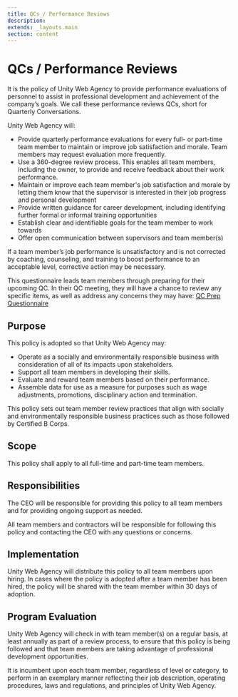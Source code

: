 ```yaml
---
title: QCs / Performance Reviews
description:
extends: _layouts.main
section: content
---
```


# QCs / Performance Reviews

It is the policy of Unity Web Agency to provide performance evaluations of personnel to assist in professional development and achievement of the company’s goals. We call these performance reviews QCs, short for Quarterly Conversations.

Unity Web Agency will:

- Provide quarterly performance evaluations for every full- or part-time team member to maintain or improve job satisfaction and morale. Team members may request evaluation more frequently.
- Use a 360-degree review process. This enables all team members, including the owner, to provide and receive feedback about their work performance.
- Maintain or improve each team member's job satisfaction and morale by letting them know that the supervisor is interested in their job progress and personal development
- Provide written guidance for career development, including identifying further formal or informal training opportunities
- Establish clear and identifiable goals for the team member to work towards
- Offer open communication between supervisors and team member(s)

If a team member’s job performance is unsatisfactory and is not corrected by coaching, counseling, and training to boost performance to an acceptable level, corrective action may be necessary.

This questionnaire leads team members through preparing for their upcoming QC. In their QC meeting, they will have a chance to review any specific items, as well as address any concerns they may have: [QC Prep Questionnaire](https://forms.gle/TKPtS8vsDtgbHcXm9)

## Purpose

This policy is adopted so that Unity Web Agency may:

- Operate as a socially and environmentally responsible business with consideration of all of its impacts upon stakeholders.
- Support all team members in developing their skills.
- Evaluate and reward team members based on their performance.
- Assemble data for use as a measure for purposes such as wage adjustments, promotions, disciplinary action and termination.

This policy sets out team member review practices that align with socially and environmentally responsible business practices such as those followed by Certified B Corps.

## Scope

This policy shall apply to all full-time and part-time team members.

## Responsibilities

The CEO will be responsible for providing this policy to all team members and for providing ongoing support as needed.

All team members and contractors will be responsible for following this policy and contacting the CEO with any questions or concerns.

## Implementation

Unity Web Agency will distribute this policy to all team members upon hiring. In cases where the policy is adopted after a team member has been hired, the policy will be shared with the team member within 30 days of adoption.

## Program Evaluation

Unity Web Agency will check in with team member(s) on a regular basis, at least annually as part of a review process, to ensure that this policy is being followed and that team members are taking advantage of professional development opportunities.

It is incumbent upon each team member, regardless of level or category, to perform in an exemplary manner reflecting their job description, operating procedures, laws and regulations, and principles of Unity Web Agency.
